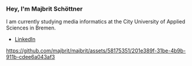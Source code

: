 ### Hey, I'm Majbrit Schöttner

I am currently studying media informatics at the City University of Applied Sciences in Bremen.

- [LinkedIn](https://www.linkedin.com/in/majbrit-schöttner-264384238)


https://github.com/majbrit/majbrit/assets/58175351/201e389f-31be-4b9b-911b-cdee6a043af3

